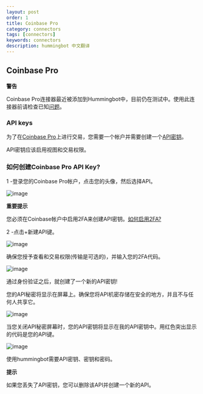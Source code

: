 ```yaml
---
layout: post
order: 1
title: Coinbase Pro
category: connectors
tags: [connectors]
keywords: connectors
description: hummingbot 中文翻译
---
```


## Coinbase Pro

**警告**

Coinbase Pro连接器最近被添加到Hummingbot中，目前仍在测试中。使用此连接器前请检查已知[问题](https://docs.hummingbot.io/support/tips-issues)。


### API keys

为了在[Coinbase Pro](https://pro.coinbase.com/)上进行交易，您需要一个帐户并需要创建一个[API密钥](https://support.pro.coinbase.com/customer/en/portal/articles/2945320-how-do-i-create-an-api-key-for-coinbase-pro-)。

API密钥应该启用视图和交易权限。


### 如何创建Coinbase Pro API Key?

1 -登录您的Coinbase Pro帐户，点击您的头像，然后选择API。

![image](https://docs.hummingbot.io/assets/img/coinbase1.png)

**重要提示**

您必须在Coinbase帐户中启用2FA来创建API密钥。[如何启用2FA?](您必须在Coinbase帐户中启用2FA来创建API密钥。如何启用2FA?)

2 -点击+新建API键。

![image](https://docs.hummingbot.io/assets/img/coinbase2.png)

确保您授予查看和交易权限(传输是可选的)，并输入您的2FA代码。

![image](https://docs.hummingbot.io/assets/img/coinbase3.png)

通过身份验证之后，就创建了一个新的API密钥!

您的API秘密将显示在屏幕上。确保您将API机密存储在安全的地方，并且不与任何人共享它。

![image](https://docs.hummingbot.io/assets/img/coinbase4.png)

当您关闭API秘密屏幕时，您的API密钥将显示在我的API密钥中。用红色突出显示的代码是您的API键。

![image](https://docs.hummingbot.io/assets/img/coinbase5.png)

使用hummingbot需要API密钥、密钥和密码。

**提示**

如果您丢失了API密钥，您可以删除该API并创建一个新的API。








